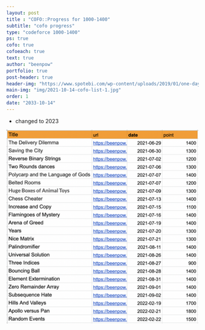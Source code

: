```yaml
---
layout: post
title : "COFO::Progress for 1000-1400"
subtitle: "cofo progress"
type: "codeforce 1000-1400"
ps: true
cofo: true
cofoeach: true
text: true
author: "beenpow"
portfolio: true
post-header: true
header-img: "https://www.spotebi.com/wp-content/uploads/2019/01/one-day-day-one-workout-motivation-spotebi.jpg"
main-img: "img/2021-10-14-cofo-list-1.jpg"
order: 1
date: "2033-10-14"
---
```


- changed to 2023

![img1](/img/2021-10-14-cofo-list-1.jpg)
